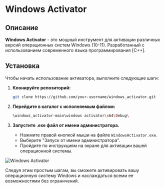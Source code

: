 # Windows Activator

## Описание
**Windows Activator** - это мощный инструмент для активации различных версий операционных систем Windows (10-11). Разработанный с использованием современного языка программирования [C++].

## Установка

Чтобы начать использование активатора, выполните следующие шаги:

1. **Клонируйте репозиторий:**
   ```bash
   git clone https://github.com/your-username/windows_activator.git
   ```

2. **Перейдите в каталог с исполняемым файлом:**
   ```bash
   \windows_activator-main\windows activator\x64\Debug\
   ```

3. **Запустите .exe файл от имени администратора.**
   - Нажмите правой кнопкой мыши на файле `WindowsActivator.exe`.
   - Выберите "Запуск от имени администратора".
   - Пройдите по инструкциям на экране для активации вашей операционной системы.

![Windows Activator](https://github.com/ZaharSilverhend/windows_activator/assets/153616076/9fb55a7a-c7ff-4965-b5a5-8a19e25e4d0b)

Следуя этим простым шагам, вы сможете активировать вашу операционную систему Windows и наслаждаться всеми ее возможностями без ограничений.
